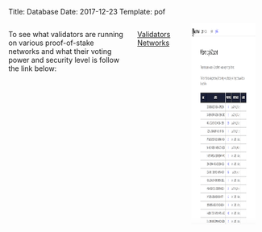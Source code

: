 Title: Database
Date: 2017-12-23
Template: pof

<style type="text/css">
div.iframe-link {
position: relative;
float: left;
width: 100%;
/*height: 150px;*/
margin: 0 1em 1em 0;
}
a.iframe-link {
position: absolute;
top: 0;
right: 0;
bottom: 0;
left: 0;
}
</style>


<section id="faqs">
<div class="container">
<div class="row">
<div class="eight columns faqs offset-by-two">

<p style="display:block">To see what validators are running on various proof-of-stake networks and what their voting power and security level is follow the link below:</p>


<a class="db-button" href="http://validators.resilient.zone/" target="_blank">Validators Networks</a><br><br>
<a href="http://validators.resilient.zone/">

<div class="iframe-link">
<img src="../images/iframe.png" style="width: 100%; height: 400px"
scrolling="no" marginwidth="0" marginheight="0" frameborder="0" vspace="0" hspace="0" href="http://validators.resilient.zone/">
<a href="http://validators.resilient.zone/" target="_blank" class="iframe-link"></a>
</div>

</div>
</div>
</div>
</section>
<br><br><br><br><br><br><br><br>
<div class="line"></div>






